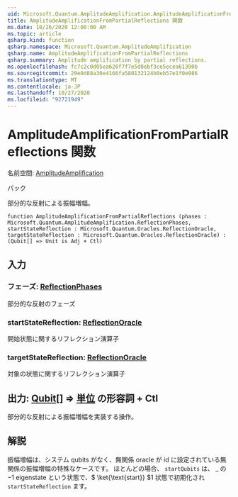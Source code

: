 ```yaml
---
uid: Microsoft.Quantum.AmplitudeAmplification.AmplitudeAmplificationFromPartialReflections
title: AmplitudeAmplificationFromPartialReflections 関数
ms.date: 10/26/2020 12:00:00 AM
ms.topic: article
qsharp.kind: function
qsharp.namespace: Microsoft.Quantum.AmplitudeAmplification
qsharp.name: AmplitudeAmplificationFromPartialReflections
qsharp.summary: Amplitude amplification by partial reflections.
ms.openlocfilehash: fc7c2c0d05ea626f7f7e5d8ebf3ce5ecea61390b
ms.sourcegitcommit: 29e0d88a30e4166fa580132124b0eb57e1f0e986
ms.translationtype: MT
ms.contentlocale: ja-JP
ms.lasthandoff: 10/27/2020
ms.locfileid: "92721949"
---
```

# <a name="amplitudeamplificationfrompartialreflections-function"></a>AmplitudeAmplificationFromPartialReflections 関数

名前空間: [AmplitudeAmplification](xref:Microsoft.Quantum.AmplitudeAmplification)

パック [](https://nuget.org/packages/)


部分的な反射による振幅増幅。

```qsharp
function AmplitudeAmplificationFromPartialReflections (phases : Microsoft.Quantum.AmplitudeAmplification.ReflectionPhases, startStateReflection : Microsoft.Quantum.Oracles.ReflectionOracle, targetStateReflection : Microsoft.Quantum.Oracles.ReflectionOracle) : (Qubit[] => Unit is Adj + Ctl)
```


## <a name="input"></a>入力

### <a name="phases--reflectionphases"></a>フェーズ: [ReflectionPhases](xref:Microsoft.Quantum.AmplitudeAmplification.ReflectionPhases)

部分的な反射のフェーズ


### <a name="startstatereflection--reflectionoracle"></a>startStateReflection: [ReflectionOracle](xref:Microsoft.Quantum.Oracles.ReflectionOracle)

開始状態に関するリフレクション演算子


### <a name="targetstatereflection--reflectionoracle"></a>targetStateReflection: [ReflectionOracle](xref:Microsoft.Quantum.Oracles.ReflectionOracle)

対象の状態に関するリフレクション演算子



## <a name="output--qubit--unit-adj--ctl"></a>出力: [Qubit](xref:microsoft.quantum.lang-ref.qubit)[] => [単位](xref:microsoft.quantum.lang-ref.unit) の形容詞 + Ctl

部分的な反射による振幅増幅を実装する操作。

## <a name="remarks"></a>解説

振幅増幅は、システム qubits がなく、無関係 oracle が id に設定されている無関係の振幅増幅の特殊なケースです。
ほとんどの場合、 `startQubits` は、 \_ の $-$1 eigenstate という状態で、$ \ket{\text{start}} $1 状態で初期化され `startStateReflection` ます。